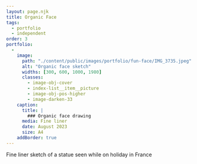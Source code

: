 ```yaml
---
layout: page.njk
title: Organic Face
tags:
  - portfolio
  - independent
order: 3
portfolio:
  -
    image:
      path: "./content/public/images/portfolio/fun-face/IMG_3735.jpeg"
      alt: "Organic face sketch"
      widths: [300, 600, 1000, 1980]
      classes:
        - image-obj-cover
        - index-list__item__picture
        - image-obj-pos-higher
        - image-darken-33
    caption:
      title: |
        ### Organic face drawing
      media: Fine liner
      date: August 2023
      size: A4
    addBorder: true
---
```


Fine liner sketch of a statue seen while on holiday in France
